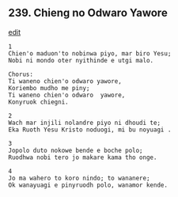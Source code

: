 
## 239.  Chieng no Odwaro Yawore
[edit](https://docs.google.com/document/d/1RplqaSuSaGNQIbs9hgj0W00WW7HoAp4C/edit?mode=html)



    1
    Chien'o maduon'to nobinwa piyo, mar biro Yesu;
    Nobi ni mondo oter nyithinde e utgi malo.

    Chorus:
    Ti waneno chien'o odwaro yawore,
    Koriembo mudho me piny;
    Ti waneno chien'o odwaro  yawore,
    Konyruok chiegni.

    2
    Wach mar injili nolandre piyo ni dhoudi te;
    Eka Ruoth Yesu Kristo noduogi, mi bu noyuagi .

    3
    Jopolo duto nokowe bende e boche polo;
    Ruodhwa nobi tero jo makare kama tho onge.

    4
    Jo ma wahero to koro nindo; to wananere;
    Ok wanayuagi e pinyruodh polo, wanamor kende.

